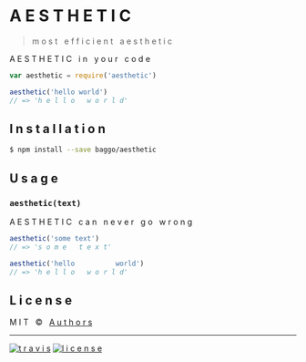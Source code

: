 # A E S T H E T I C

> m o s t &nbsp; e f f i c i e n t &nbsp; a e s t h e t i c

A E S T H E T I C &nbsp; i n &nbsp; y o u r &nbsp; c o d e

```js
var aesthetic = require('aesthetic')

aesthetic('hello world')
// => 'h e l l o   w o r l d'
```

## I n s t a l l a t i o n

```sh
$ npm install --save baggo/aesthetic
```

## U s a g e

### `aesthetic(text)`

A E S T H E T I C &nbsp; c a n &nbsp; n e v e r &nbsp; g o &nbsp; w r o n g

```js
aesthetic('some text')
// => 's o m e   t e x t'

aesthetic('hello          world')
// => 'h e l l o   w o r l d'
```

## L i c e n s e

M I T &nbsp;  © &nbsp; [A u t h o r s](AUTHORS)

---

[![t r a v i s](https://img.shields.io/travis/baggo/aesthetic.svg?style=flat-square)](https://travis-ci.org/jamen/aesthetic)  [![l i c e n s e](https://img.shields.io/npm/l/express.svg?style=flat-square)][package]

[package]: https://npmjs.org/package/aesthetic

